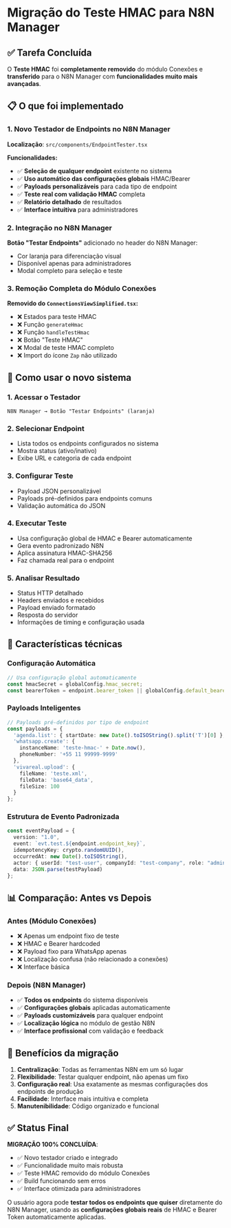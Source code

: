 # Migração do Teste HMAC para N8N Manager

## ✅ Tarefa Concluída

O **Teste HMAC** foi **completamente removido** do módulo Conexões e **transferido** para o N8N Manager com **funcionalidades muito mais avançadas**.

## 📋 O que foi implementado

### 1. **Novo Testador de Endpoints no N8N Manager**

**Localização**: `src/components/EndpointTester.tsx`

**Funcionalidades:**
- ✅ **Seleção de qualquer endpoint** existente no sistema
- ✅ **Uso automático das configurações globais** HMAC/Bearer
- ✅ **Payloads personalizáveis** para cada tipo de endpoint
- ✅ **Teste real com validação HMAC** completa
- ✅ **Relatório detalhado** de resultados
- ✅ **Interface intuitiva** para administradores

### 2. **Integração no N8N Manager**

**Botão "Testar Endpoints"** adicionado no header do N8N Manager:
- Cor laranja para diferenciação visual
- Disponível apenas para administradores
- Modal completo para seleção e teste

### 3. **Remoção Completa do Módulo Conexões**

**Removido do `ConnectionsViewSimplified.tsx`:**
- ❌ Estados para teste HMAC
- ❌ Função `generateHmac` 
- ❌ Função `handleTestHmac`
- ❌ Botão "Teste HMAC"
- ❌ Modal de teste HMAC completo
- ❌ Import do ícone `Zap` não utilizado

## 🎯 Como usar o novo sistema

### 1. **Acessar o Testador**
```
N8N Manager → Botão "Testar Endpoints" (laranja)
```

### 2. **Selecionar Endpoint**
- Lista todos os endpoints configurados no sistema
- Mostra status (ativo/inativo)
- Exibe URL e categoria de cada endpoint

### 3. **Configurar Teste**
- Payload JSON personalizável
- Payloads pré-definidos para endpoints comuns
- Validação automática do JSON

### 4. **Executar Teste**
- Usa configuração global de HMAC e Bearer automaticamente
- Gera evento padronizado N8N
- Aplica assinatura HMAC-SHA256
- Faz chamada real para o endpoint

### 5. **Analisar Resultado**
- Status HTTP detalhado
- Headers enviados e recebidos
- Payload enviado formatado
- Resposta do servidor
- Informações de timing e configuração usada

## 🔧 Características técnicas

### **Configuração Automática**
```typescript
// Usa configuração global automaticamente
const hmacSecret = globalConfig.hmac_secret;
const bearerToken = endpoint.bearer_token || globalConfig.default_bearer_token;
```

### **Payloads Inteligentes**
```typescript
// Payloads pré-definidos por tipo de endpoint
const payloads = {
  'agenda.list': { startDate: new Date().toISOString().split('T')[0] },
  'whatsapp.create': { 
    instanceName: 'teste-hmac-' + Date.now(),
    phoneNumber: '+55 11 99999-9999'
  },
  'vivareal.upload': { 
    fileName: 'teste.xml',
    fileData: 'base64_data',
    fileSize: 100
  }
};
```

### **Estrutura de Evento Padronizada**
```typescript
const eventPayload = {
  version: "1.0",
  event: `evt.test.${endpoint.endpoint_key}`,
  idempotencyKey: crypto.randomUUID(),
  occurredAt: new Date().toISOString(),
  actor: { userId: "test-user", companyId: "test-company", role: "admin" },
  data: JSON.parse(testPayload)
};
```

## 📊 Comparação: Antes vs Depois

### **Antes (Módulo Conexões)**
- ❌ Apenas um endpoint fixo de teste
- ❌ HMAC e Bearer hardcoded
- ❌ Payload fixo para WhatsApp apenas
- ❌ Localização confusa (não relacionado a conexões)
- ❌ Interface básica

### **Depois (N8N Manager)**
- ✅ **Todos os endpoints** do sistema disponíveis
- ✅ **Configurações globais** aplicadas automaticamente
- ✅ **Payloads customizáveis** para qualquer endpoint
- ✅ **Localização lógica** no módulo de gestão N8N
- ✅ **Interface profissional** com validação e feedback

## 🎯 Benefícios da migração

1. **Centralização**: Todas as ferramentas N8N em um só lugar
2. **Flexibilidade**: Testar qualquer endpoint, não apenas um fixo
3. **Configuração real**: Usa exatamente as mesmas configurações dos endpoints de produção
4. **Facilidade**: Interface mais intuitiva e completa
5. **Manutenibilidade**: Código organizado e funcional

## ✅ Status Final

**MIGRAÇÃO 100% CONCLUÍDA**:

- ✅ Novo testador criado e integrado
- ✅ Funcionalidade muito mais robusta
- ✅ Teste HMAC removido do módulo Conexões
- ✅ Build funcionando sem erros
- ✅ Interface otimizada para administradores

O usuário agora pode **testar todos os endpoints que quiser** diretamente do N8N Manager, usando as **configurações globais reais** de HMAC e Bearer Token automaticamente aplicadas.